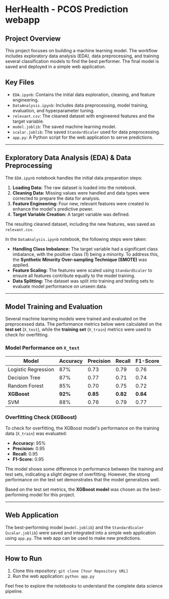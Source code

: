 # HerHealth - PCOS Prediction webapp

## Project Overview

This project focuses on building a machine learning model. The workflow includes exploratory data analysis (EDA), data preprocessing, and training several classification models to find the best performer. The final model is saved and deployed in a simple web application.

## Key Files

* `EDA.ipynb`: Contains the initial data exploration, cleaning, and feature engineering.
* `DataAnalysis.ipynb`: Includes data preprocessing, model training, evaluation, and hyperparameter tuning.
* `relevant.csv`: The cleaned dataset with engineered features and the target variable.
* `model.joblib`: The saved machine learning model.
* `scalar.joblib`: The saved `StandardScaler` used for data preprocessing.
* `app.py`: A Python script for the web application to serve predictions.

---

## Exploratory Data Analysis (EDA) & Data Preprocessing

The `EDA.ipynb` notebook handles the initial data preparation steps:

1.  **Loading Data:** The raw dataset is loaded into the notebook.
2.  **Cleaning Data:** Missing values were handled and data types were corrected to prepare the data for analysis.
3.  **Feature Engineering:** Four new, relevant features were created to enhance the model's predictive power.
4.  **Target Variable Creation:** A target variable was defined.

The resulting cleaned dataset, including the new features, was saved as `relevant.csv`.

In the `DataAnalysis.ipynb` notebook, the following steps were taken:

* **Handling Class Imbalance:** The target variable had a significant class imbalance, with the positive class (1) being a minority. To address this, the **Synthetic Minority Over-sampling Technique (SMOTE)** was applied.
* **Feature Scaling:** The features were scaled using `StandardScaler` to ensure all features contribute equally to the model training.
* **Data Splitting:** The dataset was split into training and testing sets to evaluate model performance on unseen data.

---

## Model Training and Evaluation

Several machine learning models were trained and evaluated on the preprocessed data. The performance metrics below were calculated on the **test set** (`X_test`), while the **training set** (`X_train`) metrics were used to check for overfitting.

### Model Performance on `X_test`

| Model               | Accuracy | Precision | Recall   | F1-Score |
|---------------------|----------|-----------|----------|----------|
| Logistic Regression | 87%      | 0.73      | 0.79     | 0.76     |
| Decision Tree       | 87%      | 0.77      | 0.71     | 0.74     |
| Random Forest       | 85%      | 0.70      | 0.75     | 0.72     |
| **XGBoost**         | **92%**  | **0.85**  | **0.82** | **0.84** |
| SVM                 | 88%      | 0.76      | 0.79     | 0.77     |

### Overfitting Check (XGBoost)

To check for overfitting, the XGBoost model's performance on the training data (`X_train`) was evaluated:

* **Accuracy:** 95%
* **Precision:** 0.95
* **Recall:** 0.95
* **F1-Score:** 0.95

The model shows some difference in performance between the training and test sets, indicating a slight degree of overfitting. However, the strong performance on the test set demonstrates that the model generalizes well.

Based on the test set metrics, the **XGBoost model** was chosen as the best-performing model for this project.

---

## Web Application

The best-performing model (`model.joblib`) and the `StandardScaler` (`scalar.joblib`) were saved and integrated into a simple web application using `app.py`. The web app can be used to make new predictions. 

---

## How to Run

1.  Clone this repository: `git clone [Your Repository URL]`
2.  Run the web application: `python app.py`

Feel free to explore the notebooks to understand the complete data science pipeline.
